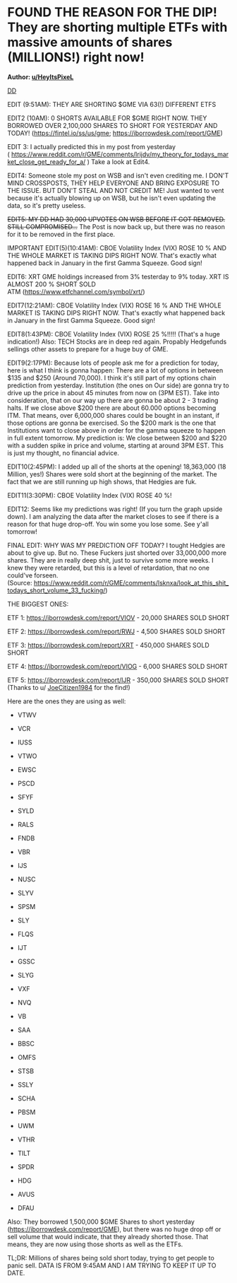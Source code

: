 FOUND THE REASON FOR THE DIP! They are shorting multiple ETFs with massive amounts of shares (MILLIONS!) right now!
===================================================================================================================

**Author: [u/HeyItsPixeL](https://www.reddit.com/user/HeyItsPixeL/)**

[DD](https://www.reddit.com/r/GME/search?q=flair_name%3A%22DD%22&restrict_sr=1)

EDIT (9:51AM): THEY ARE SHORTING $GME VIA 63(!) DIFFERENT ETFS

EDIT2 (10AM): 0 SHORTS AVAILABLE FOR $GME RIGHT NOW. THEY BORROWED OVER 2,100,000 SHARES TO SHORT FOR YESTERDAY AND TODAY! (<https://fintel.io/ss/us/gme>; <https://iborrowdesk.com/report/GME>)

EDIT 3: I actually predicted this in my post from yesterday ( <https://www.reddit.com/r/GME/comments/lrijdv/my_theory_for_todays_market_close_get_ready_for_a/> ) Take a look at Edit4.

EDIT4: Someone stole my post on WSB and isn't even crediting me. I DON'T MIND CROSSPOSTS, THEY HELP EVERYONE AND BRING EXPOSURE TO THE ISSUE. BUT DON'T STEAL AND NOT CREDIT ME! Just wanted to vent because it's actually blowing up on WSB, but he isn't even updating the data, so it's pretty useless.

~~EDIT5: MY DD HAD 30,000 UPVOTES ON WSB BEFORE IT GOT REMOVED. STILL COMPROMISED...~~ The Post is now back up, but there was no reason for it to be removed in the first place.

IMPORTANT EDIT(5)(10:41AM): CBOE Volatility Index (VIX) ROSE 10 % AND THE WHOLE MARKET IS TAKING DIPS RIGHT NOW. That's exactly what happened back in January in the first Gamma Squeeze. Good sign!

EDIT6: XRT GME holdings increased from 3% testerday to 9% today. XRT IS ALMOST 200 % SHORT SOLD ATM (<https://www.etfchannel.com/symbol/xrt/>)

EDIT7(12:21AM): CBOE Volatility Index (VIX) ROSE 16 % AND THE WHOLE MARKET IS TAKING DIPS RIGHT NOW. That's exactly what happened back in January in the first Gamma Squeeze. Good sign!

EDIT8(1:43PM): CBOE Volatility Index (VIX) ROSE 25 %!!!!! (That's a huge indication!) Also: TECH Stocks are in deep red again. Propably Hedgefunds sellings other assets to prepare for a huge buy of GME.

EDIT9(2:17PM): Because lots of people ask me for a prediction for today, here is what I think is gonna happen: There are a lot of options in between $135 and $250 (Around 70,000). I think it's still part of my options chain prediction from yesterday. Institution (the ones on Our side) are gonna try to drive up the price in about 45 minutes from now on (3PM EST). Take into consideration, that on our way up there are gonna be about 2 - 3 trading halts. If we close above $200 there are about 60.000 options becoming ITM. That means, over 6,000,000 shares could be bought in an instant, if those options are gonna be exercised. So the $200 mark is the one that Institutions want to close above in order for the gamma squeeze to happen in full extent tomorrow. My prediction is: We close between $200 and $220 with a sudden spike in price and volume, starting at around 3PM EST. This is just my thought, no financial advice.

EDIT10(2:45PM): I added up all of the shorts at the opening! 18,363,000 (18 Million, yes!) Shares were sold short at the beginning of the market. The fact that we are still running up high shows, that Hedgies are fuk.

EDIT11(3:30PM): CBOE Volatility Index (VIX) ROSE 40 %!

EDIT12: Seems like my predictions was right! (If you turn the graph upside down). I am analyzing the data after the market closes to see if there is a reason for that huge drop-off. You win some you lose some. See y'all tomorrow!

FINAL EDIT: WHY WAS MY PREDICTION OFF TODAY? I tought Hedgies are about to give up. But no. These Fuckers just shorted over 33,000,000 more shares. They are in really deep shit, just to survive some more weeks. I knew they were retarded, but this is a level of retardation, that no one could've forseen. (Source: <https://www.reddit.com/r/GME/comments/lsknxa/look_at_this_shit_todays_short_volume_33_fucking/>)

THE BIGGEST ONES:

ETF 1: <https://iborrowdesk.com/report/VIOV> - 20,000 SHARES SOLD SHORT

ETF 2: <https://iborrowdesk.com/report/RWJ> - 4,500 SHARES SOLD SHORT

ETF 3: <https://iborrowdesk.com/report/XRT> - 450,000 SHARES SOLD SHORT

ETF 4: <https://iborrowdesk.com/report/VIOG> - 6,000 SHARES SOLD SHORT

ETF 5: <https://iborrowdesk.com/report/IJR> - 350,000 SHARES SOLD SHORT (Thanks to u/ [JoeCitizen1984](https://www.reddit.com/user/JoeCitizen1984) for the find!)

Here are the ones they are using as well:

-   VTWV

-   VCR

-   IUSS

-   VTWO

-   EWSC

-   PSCD

-   SFYF

-   SYLD

-   RALS

-   FNDB

-   VBR

-   IJS

-   NUSC

-   SLYV

-   SPSM

-   SLY

-   FLQS

-   IJT

-   GSSC

-   SLYG

-   VXF

-   NVQ

-   VB

-   SAA

-   BBSC

-   OMFS

-   STSB

-   SSLY

-   SCHA

-   PBSM

-   UWM

-   VTHR

-   TILT

-   SPDR

-   HDG

-   AVUS

-   DFAU

Also: They borrowed 1,500,000 $GME Shares to short yesterday (<https://iborrowdesk.com/report/GME>), but there was no huge drop off or sell volume that would indicate, that they already shorted those. That means, they are now using those shorts as well as the ETFs.

TL;DR: Millions of shares being sold short today, trying to get people to panic sell. DATA IS FROM 9:45AM AND I AM TRYING TO KEEP IT UP TO DATE.
